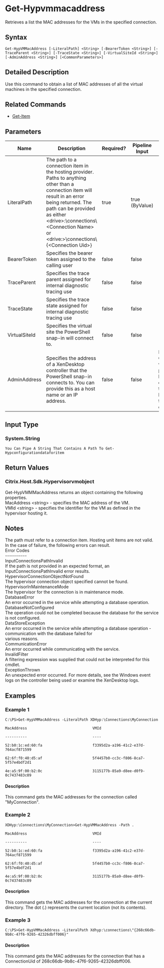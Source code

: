 ﻿
# Get-Hypvmmacaddress
Retrieves a list the MAC addresses for the VMs in the specified connection.
## Syntax

```
Get-HypVMMacAddress [-LiteralPath] <String> [-BearerToken <String>] [-TraceParent <String>] [-TraceState <String>] [-VirtualSiteId <String>] [-AdminAddress <String>] [<CommonParameters>]
```

## Detailed Description
Use this command to obtain a list of MAC addresses of all the virtual machines in the specified connection.


## Related Commands

* [Get-Item](../Get-Item/)
## Parameters
| Name   | Description | Required? | Pipeline Input | Default Value |
| --- | --- | --- | --- | --- |
| LiteralPath | The path to a connection item in the hosting provider.  Paths to anything other than a connection item will result in an error being returned. The path can be provided as either &lt;drive&gt;:\\connections\\&lt;Connection Name&gt; or &lt;drive:&gt;\\connections\\{&lt;Connection Uid&gt;} | true | true (ByValue) |  |
| BearerToken | Specifies the bearer token assigned to the calling user | false | false |  |
| TraceParent | Specifies the trace parent assigned for internal diagnostic tracing use | false | false |  |
| TraceState | Specifies the trace state assigned for internal diagnostic tracing use | false | false |  |
| VirtualSiteId | Specifies the virtual site the PowerShell snap-in will connect to. | false | false |  |
| AdminAddress | Specifies the address of a XenDesktop controller that the PowerShell snap-in connects to.  You can provide this as a host name or an IP address. | false | false | LocalHost. Once a value is provided by any cmdlet, this value becomes the default. |

## Input Type

### System.String  
    You Can Pipe A String That Contains A Path To Get-Hypconfigurationdataforitem

## Return Values

### Citrix.Host.Sdk.Hypervisorvmobject
Get-HypVMMMacAddress returns an object containing the following properties.  
    MacAddress &lt;string&gt; - specifies the MAC address of the VM.  
    VMId &lt;string&gt; - specifies the identifier for the VM as defined in the hypervisor hosting it.
## Notes
The path must refer to a connection item. Hosting unit items are not valid.  
    In the case of failure, the following errors can result.  
    Error Codes  
    -----------  
    InputConnectionsPathInvalid  
    If the path is not provided in an expected format, an InputConnectionsPathInvalid error results.  
    HypervisorConnectionObjectNotFound  
    The hypervisor connection object specified cannot be found.  
    HypervisorInMaintenanceMode  
    The hypervisor for the connection is in maintenance mode.  
    DatabaseError  
    An error occurred in the service while attempting a database operation.  
    DatabaseNotConfigured  
    The operation could not be completed because the database for the service is not configured.  
    DataStoreException  
    An error occurred in the service while attempting a database operation - communication with the database failed for  
    various reasons.  
    CommunicationError  
    An error occurred while communicating with the service.  
    InvalidFilter  
    A filtering expression was supplied that could not be interpreted for this cmdlet.  
    ExceptionThrown  
    An unexpected error occurred.  For more details, see the Windows event logs on the controller being used or examine the XenDesktop logs.
## Examples

### Example 1

```
C:\PS>Get-HypVMMacAddress -LiteralPath XDHyp:\Connections\MyConnection  
  
MacAddress                              VMId  
  
----------                              ----  
  
52:b0:1c:ed:60:fa                       f3395d2a-a196-41c2-e37d-764acf871599  
  
62:6f:f0:40:d5:af                       5f4457b0-cc3c-f806-8ca7-5f57e4bdf2d1  
  
4e:a5:9f:00:b2:0c                       3115177b-85a9-d8ee-d0f9-0c7437483c09
```

#### Description
This command gets the MAC addresses for the connection called "MyConnection".
### Example 2

```
XDHyp:\Connections\MyConnection>Get-HypVMMacAddress -Path .  
  
MacAddress                              VMId  
  
----------                              ----  
  
52:b0:1c:ed:60:fa                       f3395d2a-a196-41c2-e37d-764acf871599  
  
62:6f:f0:40:d5:af                       5f4457b0-cc3c-f806-8ca7-5f57e4bdf2d1  
  
4e:a5:9f:00:b2:0c                       3115177b-85a9-d8ee-d0f9-0c7437483c09
```

#### Description
This command gets the MAC addresses for the connection at the current directory.  The dot (.) represents the current location (not its contents).
### Example 3

```
C:\PS>Get-HypVMMacAddress -LiteralPath Xdhyp:\connections\"{268c66db-9b8c-47f6-9265-42326dbff006}"
```

#### Description
This command gets the MAC addresses for the connection that has a ConnectionUid of 268c66db-9b8c-47f6-9265-42326dbff006.
